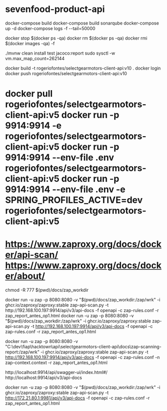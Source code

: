 # sevenfood-product-api

docker-compose build
docker-compose build sonarqube
docker-compose up -d
docker-compose logs -f --tail=50000

docker stop $(docker ps -qa)
docker rm $(docker ps -qa)
docker rmi $(docker images -qa) -f

./mvnw clean install test jacoco:report
sudo sysctl -w vm.max_map_count=262144

docker build -t rogeriofontes/selectgearmotors-client-api:v10 .
docker login
docker push rogeriofontes/selectgearmotors-client-api:v10

docker pull rogeriofontes/selectgearmotors-client-api:v5
docker run -p 9914:9914 -e  rogeriofontes/selectgearmotors-client-api:v5
docker run -p 9914:9914 --env-file .env rogeriofontes/selectgearmotors-client-api:v5
docker run -p 9914:9914 --env-file .env -e SPRING_PROFILES_ACTIVE=dev rogeriofontes/selectgearmotors-client-api:v5
====
https://www.zaproxy.org/docs/docker/api-scan/
https://www.zaproxy.org/docs/docker/about/
====
chmod -R 777 $(pwd)/docs/zap_workdir

docker run -u zap -p 8080:8080 -v "$(pwd)/docs/zap_workdir:/zap/wrk" -i ghcr.io/zaproxy/zaproxy:stable zap-api-scan.py -t http://192.168.100.197:9914/api/v3/api-docs -f openapi -c zap-rules.conf -r zap_report_antes_op1.html
docker run -u zap -p 8080:8080 -v "$(pwd)/docs/zap_workdir:/zap/wrk" -i ghcr.io/zaproxy/zaproxy:stable zap-api-scan.py -t http://192.168.100.197:9914/api/v3/api-docs -f openapi -c zap-rules.conf -r zap_report_antes_op1.html

docker run -u zap -p 8080:8080 -v "C:\dev\fiap\hacktown\api\selectgearmotors-client-api\docs\zap-scanning-report:/zap/wrk" -i ghcr.io/zaproxy/zaproxy:stable zap-api-scan.py -t http://192.168.100.197:9914/api/v3/api-docs -f openapi -c zap-rules.conf -n zap-context.context -r zap_report_antes_op1.html

http://localhost:9914/api/swagger-ui/index.html#/
http://localhost:9914/api/v3/api-docs

docker run -u zap -p 8080:8080 -v "$(pwd)/docs/zap_workdir:/zap/wrk" -i ghcr.io/zaproxy/zaproxy:stable zap-api-scan.py -t http://172.21.80.1:9981/api/v3/api-docs -f openapi -c zap-rules.conf -r zap_report_antes_op1.html
#####